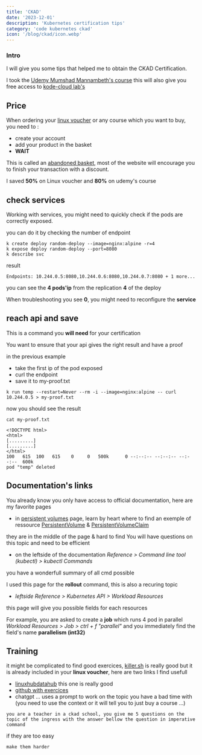 ```yaml
---
title: 'CKAD'
date: '2023-12-01'
description: 'Kubernetes certification tips'
category: 'code kubernetes ckad'
icon: '/blog/ckad/icon.webp'
---
```


### Intro
I will give you some tips that helped me to obtain the CKAD Certification.

I took the [Udemy Mumshad Mannambeth's course](https://www.udemy.com/course/certified-kubernetes-application-developer/) this will also give you free access to  [kode-cloud lab's](https://kodekloud.com/courses/labs-certified-kubernetes-application-developer/)

## Price

When ordering your [linux voucher](https://training.linuxfoundation.org/certification/certified-kubernetes-application-developer-ckad/) or any course which you want to buy, you need to :

- create your account
- add your product in the basket
- **WAIT**

This is called an [abandoned basket](https://www.arimetrics.com/en/digital-glossary/abandoned-cart), most of the website will encourage you to finish your transaction with a discount.

I saved **50%** on Linux voucher and **80%** on udemy's course


## check services
Working with services, you might need to quickly check if the pods are correctly exposed.

you can do it by checking the number of endpoint

```
k create deploy random-deploy --image=nginx:alpine -r=4
k expose deploy random-deploy --port=8080
k describe svc
```
result
```
Endpoints: 10.244.0.5:8080,10.244.0.6:8080,10.244.0.7:8080 + 1 more...
```
you can see the **4 pods'ip** from the replication **4** of the deploy

When troubleshooting you see **0**, you might need to reconfigure the **service**

## reach api and save

This is a command you **will need** for your certification

You want to ensure that your api gives the right result and have a proof

in the previous example
- take the first ip of the pod exposed
- curl the endpoint
- save it to my-proof.txt

```
k run temp --restart=Never --rm -i --image=nginx:alpine -- curl 10.244.0.5 > my-proof.txt
```

now you should see the result

```
cat my-proof.txt

<!DOCTYPE html>
<html>
[.........]
[.........]
</html>
100   615  100   615    0     0   500k      0 --:--:-- --:--:-- --:--:--  600k
pod "temp" deleted
```
## Documentation's links

You already know you only have access to official documentation, here are my favorite pages

- in [persistent volumes](https://kubernetes.io/docs/concepts/storage/persistent-volumes/) page, learn by heart where to find an exemple of ressource [PersistentVolume](https://kubernetes.io/docs/concepts/storage/persistent-volumes/#persistent-volumes) & [PersistentVolumeClaim](https://kubernetes.io/docs/concepts/storage/persistent-volumes/#persistentvolumeclaims)

they are in the middle of the page & hard to find
You will have questions on this topic and need to be efficient

- on the leftside of the documentation  *Reference > Command line tool (kubectl) > kubectl Commands*

you have a wonderfull summary of all cmd possible

I used this page for the **rollout** command, this is also a recuring topic

- *leftside Reference > Kubernetes API > Workload Resources*

this page will give you possible fields for each resources

For example, you are asked to create a **job** which runs 4 pod in parallel
*Workload Resources > Job > ctrl + f "parallel"* and you immediately find the field's name **parallelism (int32)**

## Training

it might be complicated to find good exercices, [killer.sh](https://killer.sh/) is really good but it is already included in your **linux voucher**, here are two links I find usefull

- [linuxhubdatahub](https://linuxdatahub.com/ckad-exam-questions-for-practice/) this one is really good
- [github with exercices](https://github.com/dgkanatsios/CKAD-exercises/tree/main)
- chatgpt ... uses a prompt to work on the topic you have a bad time with (you need to use the context or it will tell you to just buy a course ...)

```
you are a teacher in a ckad school, you give me 5 questions on the topic of the ingress with the answer bellow the question in imperative command
```
if they are too easy
```
make them harder
```